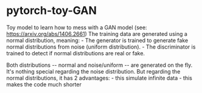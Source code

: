 # pytorch-toy-GAN

Toy model to learn how to mess with a GAN model (see: https://arxiv.org/abs/1406.2661)
The training data are generated using a normal distribution, meaning:
    - The generator is trained to generate fake normal distributions from noise (uniform distribution).
    - The discriminator is trained to detect if normal distributions are real or fake.

Both distributions -- normal and noise/uniform -- are generated on the fly.
It's nothing special regarding the noise distribution.
But regarding the normal distributions, it has 2 advantages:
    - this simulate infinite data
    - this makes the code much shorter